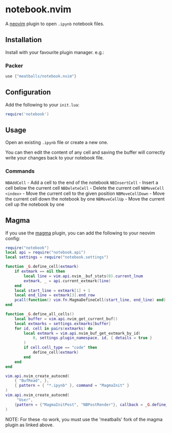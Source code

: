 # notebook.nvim
A [neovim](https://neovim.io) plugin to open `.ipynb` notebook files.

## Installation
Install with your favourite plugin manager. e.g.:

### Packer
```lua
use {"meatballs/notebook.nvim"}
```

## Configuration
Add the following to your `init.lua`:

```lua
require('notebook')
```

## Usage
Open an existing `.ipynb` file or create a new one.

You can then edit the content of any cell and saving the buffer will correctly write your changes back to your notebook file.

### Commands
`NBAddCell` - Add a cell to the end of the notebook
`NBInsertCell` - Insert a cell below the current cell
`NBDeleteCell` - Delete the current cell
`NBMoveCell <index>` - Move the current cell to the given position
`NBMoveCellDown` - Move the current cell down the notebook by one
`NBMoveCellUp` - Move the current cell up the notebook by one

## Magma
If you use the [magma](https://github.com/meatballs/magma-nvim) plugin, you can add the following to your neovim config:

```lua
require("notebook")
local api = require("notebook.api")
local settings = require("notebook.settings")

function _G.define_cell(extmark)
    if extmark == nil then
        local line = vim.api.nvim__buf_stats(0).current_lnum
        extmark, _ = api.current_extmark(line)
    end
    local start_line = extmark[1] + 1
    local end_line = extmark[3].end_row
    pcall(function() vim.fn.MagmaDefineCell(start_line, end_line) end)
end

function _G.define_all_cells()
    local buffer = vim.api.nvim_get_current_buf()
    local extmarks = settings.extmarks[buffer]
    for id, cell in pairs(extmarks) do
        local extmark = vim.api.nvim_buf_get_extmark_by_id(
            0, settings.plugin_namespace, id, { details = true }
        )
        if cell.cell_type == "code" then
            define_cell(extmark)
        end
    end
end

vim.api.nvim_create_autocmd(
    { "BufRead", },
    { pattern = { "*.ipynb" }, command = "MagmaInit" }
)
vim.api.nvim_create_autocmd(
     "User",
    {pattern = {"MagmaInitPost", "NBPostRender"}, callback = _G.define_all_cells }
)
```

NOTE: For these -to work, you must use the 'meatballs' fork of the magma plugin as linked above.
